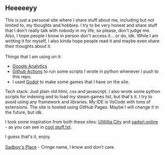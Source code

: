 ## Heeeeeyy

This is just a personal site where I share stuff about me, including but not limited to, my thoughts and hobbies. I try to be very honest and share stuff that I don't really talk with nobody in my life, so please, don't judge me. Also, I hope people I know in person don't access it... or do, idk. While I am writting it for myself, I also kinda hope people read it and maybe even share their thoughts about it.
<br>
<br>
Things that I am using on it:

- [Google Analytics](https://developers.google.com/analytics)
- [Github Actions](https://github.com/features/actions) to run some scripts I wrote in python whenever I push to this repo.
- I used [Godot](https://godotengine.org/) to make some games that I have on the site.

Tech stack:
Just plain old html, css and javascript. I also wrote some python scripts for indexing and to load my steam games list, but that's it. I try to avoid using any framework and libraries. My IDE is VsCode with tons of extensions. The site is hosted using GitHub Pages. Maybe I will change it in the future, but idk.

I took some inspiration from both these sites: [Ulillillia City](https://web.archive.org/web/20160801020225/http://www.ulillillia.us/mainindex.shtml) and [sadgrl.online](https://goblin-heart.net/sadgrl/) - as you can see in [cool stuff.txt](https://github.com/yasukawa426/yasukawa426.github.io/blob/main/cool%20stuff.txt).

I guess that's it, enjoy.
<br>
<br>
[Sadboy's Place](https://yasukawa426.github.io/) - Cringe name, I know and don't care.
